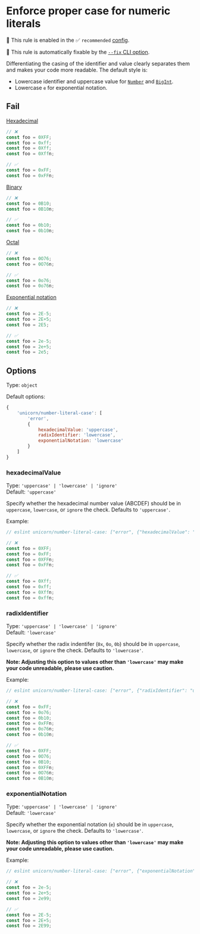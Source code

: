 # Enforce proper case for numeric literals

💼 This rule is enabled in the ✅ `recommended` [config](https://github.com/sindresorhus/eslint-plugin-unicorn#preset-configs-eslintconfigjs).

🔧 This rule is automatically fixable by the [`--fix` CLI option](https://eslint.org/docs/latest/user-guide/command-line-interface#--fix).

<!-- end auto-generated rule header -->
<!-- Do not manually modify this header. Run: `npm run fix:eslint-docs` -->

Differentiating the casing of the identifier and value clearly separates them and makes your code more readable. The default style is:

- Lowercase identifier and uppercase value for [`Number`](https://developer.mozilla.org/en-US/docs/Web/JavaScript/Data_structures#Number_type) and [`BigInt`](https://developer.mozilla.org/en-US/docs/Web/JavaScript/Data_structures#BigInt_type).
- Lowercase `e` for exponential notation.

## Fail

[Hexadecimal](https://developer.mozilla.org/en-US/docs/Web/JavaScript/Reference/Lexical_grammar#Hexadecimal)

```js
// ❌
const foo = 0XFF;
const foo = 0xff;
const foo = 0Xff;
const foo = 0Xffn;

// ✅
const foo = 0xFF;
const foo = 0xFFn;
```

[Binary](https://developer.mozilla.org/en-US/docs/Web/JavaScript/Reference/Lexical_grammar#Binary)

```js
// ❌
const foo = 0B10;
const foo = 0B10n;

// ✅
const foo = 0b10;
const foo = 0b10n;
```

[Octal](https://developer.mozilla.org/en-US/docs/Web/JavaScript/Reference/Lexical_grammar#Octal)

```js
// ❌
const foo = 0O76;
const foo = 0O76n;

// ✅
const foo = 0o76;
const foo = 0o76n;
```

[Exponential notation](https://developer.mozilla.org/en-US/docs/Web/JavaScript/Reference/Lexical_grammar#Exponential)

```js
// ❌
const foo = 2E-5;
const foo = 2E+5;
const foo = 2E5;

// ✅
const foo = 2e-5;
const foo = 2e+5;
const foo = 2e5;
```

## Options

Type: `object`

Default options:

```js
{
	'unicorn/number-literal-case': [
		'error',
		{
			hexadecimalValue: 'uppercase',
			radixIdentifier: 'lowercase',
			exponentialNotation: 'lowercase'
		}
	]
}
```

### hexadecimalValue

Type: `'uppercase' | 'lowercase' | 'ignore'`\
Default: `'uppercase'`

Specify whether the hexadecimal number value (ABCDEF) should be in `uppercase`, `lowercase`, or `ignore` the check. Defaults to `'uppercase'`.

Example:
```js
// eslint unicorn/number-literal-case: ["error", {"hexadecimalValue": "lowercase", "radixIdentifier": "ignore"}]

// ❌
const foo = 0XFF;
const foo = 0xFF;
const foo = 0XFFn;
const foo = 0xFFn;

// ✅
const foo = 0Xff;
const foo = 0xff;
const foo = 0Xffn;
const foo = 0xffn;
```

### radixIdentifier

Type: `'uppercase' | 'lowercase' | 'ignore'`\
Default: `'lowercase'`

Specify whether the radix indentifer (`0x`, `0o`, `0b`) should be in `uppercase`, `lowercase`, or `ignore` the check. Defaults to `'lowercase'`.

**Note: Adjusting this option to values other than `'lowercase'` may make your code unreadable, please use caution.**

Example:
```js
// eslint unicorn/number-literal-case: ["error", {"radixIdentifier": "uppercase", "hexadecimalValue": "ignore"}]

// ❌
const foo = 0xFF;
const foo = 0o76;
const foo = 0b10;
const foo = 0xFFn;
const foo = 0o76n;
const foo = 0b10n;

// ✅
const foo = 0XFF;
const foo = 0O76;
const foo = 0B10;
const foo = 0XFFn;
const foo = 0O76n;
const foo = 0B10n;
```

### exponentialNotation

Type: `'uppercase' | 'lowercase' | 'ignore'`\
Default: `'lowercase'`

Specify whether the exponential notation (`e`) should be in `uppercase`, `lowercase`, or `ignore` the check. Defaults to `'lowercase'`.

**Note: Adjusting this option to values other than `'lowercase'` may make your code unreadable, please use caution.**

Example:
```js
// eslint unicorn/number-literal-case: ["error", {"exponentialNotation": "uppercase"}]

// ❌
const foo = 2e-5;
const foo = 2e+5;
const foo = 2e99;

// ✅
const foo = 2E-5;
const foo = 2E+5;
const foo = 2E99;
```
